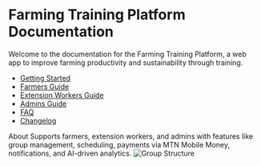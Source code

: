 
# Farming Training Platform Documentation

Welcome to the documentation for the Farming Training Platform, a web app to improve farming productivity and sustainability through training.

- [Getting Started](./getting-started/overview.md)
- [Farmers Guide](./user-guides/farmers/getting-started.md)
- [Extension Workers Guide](./user-guides/extension-workers/getting-started.md)
- [Admins Guide](./user-guides/admins/getting-started.md)
- [FAQ](./faq/faq.md)
- [Changelog](./changelog/changelog.md)


 About
Supports farmers, extension workers, and admins with features like group management, scheduling, payments via MTN Mobile Money, notifications, and AI-driven analytics.
![Group Structure](/Coopconnect-doc/docs/visuals/dbc485158a3fa63e5e32a10bd4360f9a.jpg)
